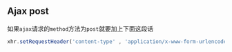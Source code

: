 ## Ajax post

如果`ajax`请求的`method`方法为`post`就要加上下面这段话

```javascript
xhr.setRequestHeader('content-type' , 'application/x-www-form-urlencoded');
```

